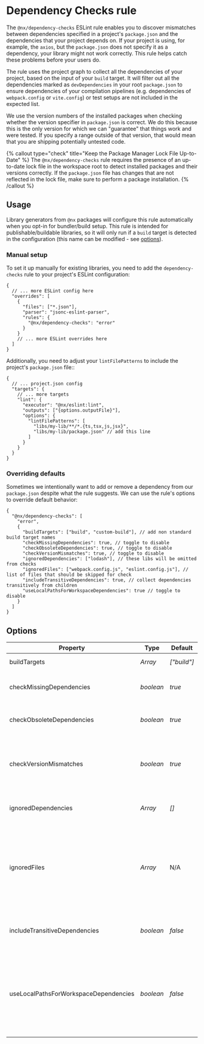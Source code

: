 # Dependency Checks rule

The `@nx/dependency-checks` ESLint rule enables you to discover mismatches between dependencies specified in a project's `package.json` and the dependencies that your project depends on. If your project is using, for example, the `axios`, but the `package.json` does not specify it as a dependency, your library might not work correctly. This rule helps catch these problems before your users do.

The rule uses the project graph to collect all the dependencies of your project, based on the input of your `build` target. It will filter out all the dependencies marked as `devDependencies` in your root `package.json` to ensure dependencies of your compilation pipelines (e.g. dependencies of `webpack.config` or `vite.config`) or test setups are not included in the expected list.

We use the version numbers of the installed packages when checking whether the version specifier in `package.json` is correct. We do this because this is the only version for which we can "guarantee" that things work and were tested. If you specify a range outside of that version, that would mean that you are shipping potentially untested code.

{% callout type="check" title="Keep the Package Manager Lock File Up-to-Date" %}
The `@nx/dependency-checks` rule requires the presence of an up-to-date lock file in the workspace root to detect installed packages and their versions correctly. If the `package.json` file has changes that are not reflected in the lock file, make sure to perform a package installation.
{% /callout %}

## Usage

Library generators from `@nx` packages will configure this rule automatically when you opt-in for bundler/build setup. This rule is intended for publishable/buildable libraries, so it will only run if a `build` target is detected in the configuration (this name can be modified - see [options](#options)).

### Manual setup

To set it up manually for existing libraries, you need to add the `dependency-checks` rule to your project's ESLint configuration:

```jsonc {% fileName="<your-project-root>/.eslintrc.json" %}
{
  // ... more ESLint config here
  "overrides": [
    {
      "files": ["*.json"],
      "parser": "jsonc-eslint-parser",
      "rules": {
        "@nx/dependency-checks": "error"
      }
    }
    // ... more ESLint overrides here
  ]
}
```

Additionally, you need to adjust your `lintFilePatterns` to include the project's `package.json` file::

```jsonc {% fileName="<your-project-root>/project.json" %}
{
  // ... project.json config
  "targets": {
    // ... more targets
    "lint": {
      "executor": "@nx/eslint:lint",
      "outputs": ["{options.outputFile}"],
      "options": {
        "lintFilePatterns": [
          "libs/my-lib/**/*.{ts,tsx,js,jsx}",
          "libs/my-lib/package.json" // add this line
        ]
      }
    }
  }
}
```

### Overriding defaults

Sometimes we intentionally want to add or remove a dependency from our `package.json` despite what the rule suggests. We can use the rule's options to override default behavior:

```jsonc {% fileName=".eslintrc.json" %}
{
  "@nx/dependency-checks": [
    "error",
    {
      "buildTargets": ["build", "custom-build"], // add non standard build target names
      "checkMissingDependencies": true, // toggle to disable
      "checkObsoleteDependencies": true, // toggle to disable
      "checkVersionMismatches": true, // toggle to disable
      "ignoredDependencies": ["lodash"], // these libs will be omitted from checks
      "ignoredFiles": ["webpack.config.js", "eslint.config.js"], // list of files that should be skipped for check
      "includeTransitiveDependencies": true, // collect dependencies transitively from children
      "useLocalPathsForWorkspaceDependencies": true // toggle to disable
    }
  ]
}
```

## Options

| Property                              | Type            | Default     | Description                                                                                                                               |
| ------------------------------------- | --------------- | ----------- | ----------------------------------------------------------------------------------------------------------------------------------------- |
| buildTargets                          | _Array<string>_ | _["build"]_ | List of build target names                                                                                                                |
| checkMissingDependencies              | _boolean_       | _true_      | Disable to skip checking for missing dependencies                                                                                         |
| checkObsoleteDependencies             | _boolean_       | _true_      | Disable to skip checking for unused dependencies                                                                                          |
| checkVersionMismatches                | _boolean_       | _true_      | Disable to skip checking if version specifier matches installed version                                                                   |
| ignoredDependencies                   | _Array<string>_ | _[]_        | List of dependencies to ignore for checks                                                                                                 |
| ignoredFiles                          | _Array<string>_ | N/A         | List of files to ignore when collecting dependencies. The default value will be set based on the selected executor during the generation. |
| includeTransitiveDependencies         | _boolean_       | _false_     | Enable to collect dependencies of children projects                                                                                       |
| useLocalPathsForWorkspaceDependencies | _boolean_       | _false_     | Set workspace dependencies as relative file:// paths. Useful for monorepos that link via file:// in package.json files.                   |
